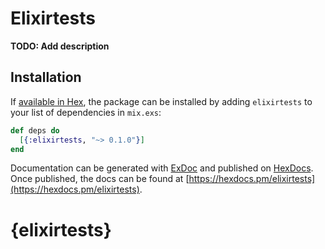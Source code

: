 # Elixirtests

**TODO: Add description**

## Installation

If [available in Hex](https://hex.pm/docs/publish), the package can be installed
by adding `elixirtests` to your list of dependencies in `mix.exs`:

```elixir
def deps do
  [{:elixirtests, "~> 0.1.0"}]
end
```

Documentation can be generated with [ExDoc](https://github.com/elixir-lang/ex_doc)
and published on [HexDocs](https://hexdocs.pm). Once published, the docs can
be found at [https://hexdocs.pm/elixirtests](https://hexdocs.pm/elixirtests).

# {elixirtests}
